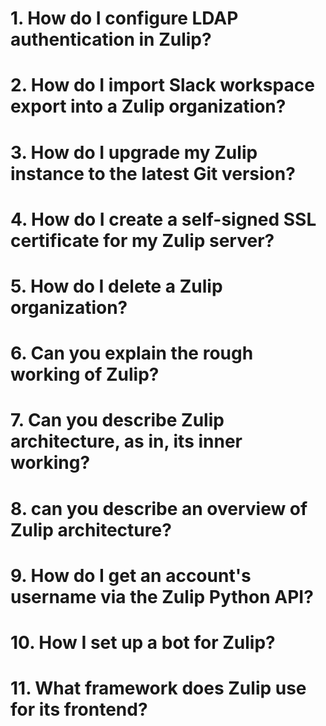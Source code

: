 # 1. How do I configure LDAP authentication in Zulip?
# 2. How do I import Slack workspace export into a Zulip organization?
# 3. How do I upgrade my Zulip instance to the latest Git version?
# 4. How do I create a self-signed SSL certificate for my Zulip server?
# 5. How do I delete a Zulip organization?
# 6. Can you explain the rough working of Zulip?
# 7. Can you describe Zulip architecture, as in, its inner working?
# 8. can you describe an overview of Zulip architecture?
# 9. How do I get an account's username via the Zulip Python API?
# 10. How I set up a bot for Zulip?
# 11. What framework does Zulip use for its frontend?
